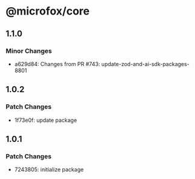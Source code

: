 # @microfox/core

## 1.1.0

### Minor Changes

- a629d84: Changes from PR #743: update-zod-and-ai-sdk-packages-8801

## 1.0.2

### Patch Changes

- 1f73e0f: update package

## 1.0.1

### Patch Changes

- 7243805: initialize package
